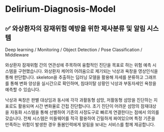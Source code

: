 # Delirium-Diagnosis-Model

## ✅ 와상환자의 잠재위험 예방을 위한 제사분류 및 알림 시스템
Deep learning / Monitoring / Object Detection / Pose Classification / Middleware

와상환자 잠재위험 간의 연관성에 주목하여 융합적인 진단을 목표로 하는 위험 예측 시스템을 구현했습니다. 와상환자 케어의 어려움으로 제기되는 낙상과 욕창을 영상인식을 통해 판단합니다. skeleton을 추출하는 딥러닝 모델을 활용해 자세를 분류하고 그래프를 통해 변화 양상을 실시간으로 확인하며, 침대이탈 상황인 낙상과 부동자세인 욕창을 예측할 수 있습니다.

낙상과 욕창은 판별 대상임과 동시에 각각 과활동형 섬망, 저활동형 섬망을 진단하는 지표로도 활용되며 시간 변화율로 간접 진단합니다. 초기 진단이 어려운 섬망의 잠재대상을 자동화 시스템을 통해 선별하여 기존의 사정도구로 빠르게 연결한다는 점에서 의의를 갖습니다. 전체 시스템은 미들웨어를 적극 활용하여 긴밀하게 짜여있으며 특정 기준을 만족하는 위험이 발생한 경우 돌봄인력에게 알림을 보내는 서비스를 함께 제공합니다.
